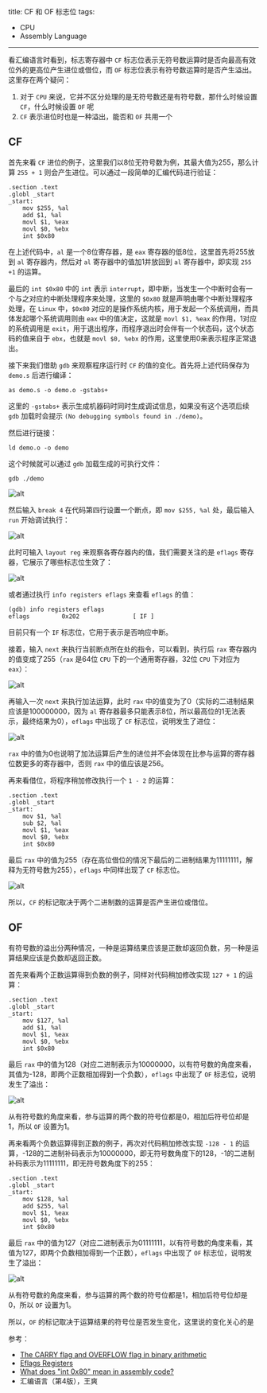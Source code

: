 title: CF 和 OF 标志位
tags:
- CPU
- Assembly Language
---

看汇编语言时看到，标志寄存器中 `CF` 标志位表示无符号数运算时是否向最高有效位外的更高位产生进位或借位，而 `OF` 标志位表示有符号数运算时是否产生溢出。这里存在两个疑问：

1. 对于 `CPU` 来说，它并不区分处理的是无符号数还是有符号数，那什么时候设置 `CF`，什么时候设置 `OF` 呢
2. `CF` 表示进位时也是一种溢出，能否和 `OF` 共用一个

## CF
首先来看 `CF` 进位的例子，这里我们以8位无符号数为例，其最大值为255，那么计算 `255 + 1` 则会产生进位。可以通过一段简单的汇编代码进行验证：

```
.section .text
.globl _start
_start:
    mov $255, %al
    add $1, %al
    movl $1, %eax
    movl $0, %ebx
    int $0x80
```

在上述代码中，`al` 是一个8位寄存器，是 `eax` 寄存器的低8位，这里首先将255放到 `al` 寄存器内，然后对 `al` 寄存器中的值加1并放回到 `al` 寄存器中，即实现 `255 +1` 的运算。

最后的 `int $0x80` 中的 `int` 表示 `interrupt`，即中断，当发生一个中断时会有一个与之对应的中断处理程序来处理，这里的 `$0x80` 就是声明由哪个中断处理程序处理，在 `Linux` 中，`$0x80` 对应的是操作系统内核，用于发起一个系统调用，而具体发起哪个系统调用则由 `eax` 中的值决定，这就是 `movl $1, %eax` 的作用，1对应的系统调用是 `exit`，用于退出程序，而程序退出时会伴有一个状态码，这个状态码的值来自于 `ebx`，也就是 `movl $0, %ebx` 的作用，这里使用0来表示程序正常退出。

接下来我们借助 `gdb` 来观察程序运行时 `CF` 的值的变化。首先将上述代码保存为 `demo.s` 后进行编译：

```
as demo.s -o demo.o -gstabs+
```

这里的 `-gstabs+` 表示生成机器码时同时生成调试信息，如果没有这个选项后续 `gdb` 加载时会提示 `(No debugging symbols found in ./demo)`。

然后进行链接：

```
ld demo.o -o demo
```

这个时候就可以通过 `gdb` 加载生成的可执行文件：

```
gdb ./demo
```

![alt](/images/cf-of-1.png)

然后输入 `break 4` 在代码第四行设置一个断点，即 `mov $255, %al` 处，最后输入 `run` 开始调试执行：

![alt](/images/cf-of-2.png)

此时可输入 `layout reg` 来观察各寄存器内的值，我们需要关注的是 `eflags` 寄存器，它展示了哪些标志位生效了：

![alt](/images/cf-of-3.png)

或者通过执行 `info registers eflags` 来查看 `eflags` 的值：

```
(gdb) info registers eflags
eflags         0x202               [ IF ]
```

目前只有一个 `IF` 标志位，它用于表示是否响应中断。

接着，输入 `next` 来执行当前断点所在处的指令，可以看到，执行后 `rax` 寄存器内的值变成了255（`rax` 是64位 `CPU` 下的一个通用寄存器，32位 `CPU` 下对应为 `eax`）：

![alt](/images/cf-of-4.png)

再输入一次 `next` 来执行加法运算，此时 `rax` 中的值变为了0（实际的二进制结果应该是100000000，因为 `al` 寄存器最多只能表示8位，所以最高位的1无法表示，最终结果为0），`eflags` 中出现了 `CF` 标志位，说明发生了进位：

![alt](/images/cf-of-5.png)

`rax` 中的值为0也说明了加法运算后产生的进位并不会体现在比参与运算的寄存器位数更多的寄存器中，否则 `rax` 中的值应该是256。

再来看借位，将程序稍加修改执行一个 `1 - 2` 的运算：

```
.section .text
.globl _start
_start:
    mov $1, %al
    sub $2, %al
    movl $1, %eax
    movl $0, %ebx
    int $0x80
```

最后 `rax` 中的值为255（存在高位借位的情况下最后的二进制结果为11111111，解释为无符号数为255），`eflags` 中同样出现了 `CF` 标志位。

![alt](/images/cf-of-6.png)

所以，`CF` 的标记取决于两个二进制数的运算是否产生进位或借位。

## OF
有符号数的溢出分两种情况，一种是运算结果应该是正数却返回负数，另一种是运算结果应该是负数却返回正数。

首先来看两个正数运算得到负数的例子，同样对代码稍加修改实现 `127 + 1` 的运算：

```
.section .text
.globl _start
_start:
    mov $127, %al
    add $1, %al
    movl $1, %eax
    movl $0, %ebx
    int $0x80
```

最后 `rax` 中的值为128（对应二进制表示为10000000，以有符号数的角度来看，其值为-128，即两个正数相加得到一个负数），`eflags` 中出现了 `OF` 标志位，说明发生了溢出：

![alt](/images/cf-of-7.png)

从有符号数的角度来看，参与运算的两个数的符号位都是0，相加后符号位却是1，所以 `OF` 设置为1。

再来看两个负数运算得到正数的例子，再次对代码稍加修改实现 `-128 - 1` 的运算，-128的二进制补码表示为10000000，即无符号数角度下的128，-1的二进制补码表示为11111111，即无符号数角度下的255：

```
.section .text
.globl _start
_start:
    mov $128, %al
    add $255, %al
    movl $1, %eax
    movl $0, %ebx
    int $0x80
```

最后 `rax` 中的值为127（对应二进制表示为01111111，以有符号数的角度来看，其值为127，即两个负数相加得到一个正数），`eflags` 中出现了 `OF` 标志位，说明发生了溢出：

![alt](/images/cf-of-8.png)

从有符号数的角度来看，参与运算的两个数的符号位都是1，相加后符号位却是0，所以 `OF` 设置为1。

所以，`OF` 的标记取决于运算结果的符号位是否发生变化，这里说的变化关心的是

参考：

* [The CARRY flag and OVERFLOW flag in binary arithmetic](http://teaching.idallen.com/dat2343/10f/notes/040_overflow.txt)
* [Eflags Registers](https://niranjanmr.wordpress.com/2016/01/20/eflags-registers/)
* [What does "int 0x80" mean in assembly code?](https://stackoverflow.com/questions/1817577/what-does-int-0x80-mean-in-assembly-code)
* 汇编语言（第4版），王爽